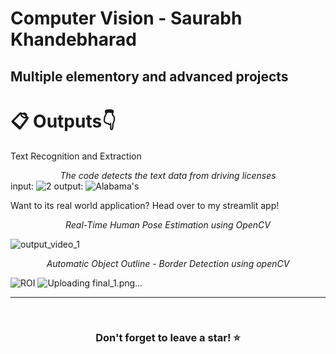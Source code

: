 # Computer Vision - Saurabh Khandebharad
## Multiple elementory and advanced projects

# 📋 Outputs👇
Text Recognition and Extraction
_<div align="center">The code detects the text data from driving licenses</div>_
input:
![2](https://github.com/Saurabhkhandebharad/ComputerVision-SK/assets/104715190/5f77e858-bdb0-4e3e-882b-8d82708212eb)
output:
![Alabama's](https://github.com/Saurabhkhandebharad/ComputerVision-SK/assets/104715190/b4af8146-9e36-4a7e-9c82-29887ce4ec2a)

Want to its real world application?
Head over to my streamlit app! 


_<div align="center">Real-Time Human Pose Estimation using OpenCV</div>_

![output_video_1](https://github.com/Saurabhkhandebharad/ComputerVision-SK/assets/104715190/19445b0a-1a2c-494d-9e6c-37f0aef4602a)



_<div align="center">Automatic Object Outline - Border Detection using openCV</div>_

![ROI](https://github.com/Saurabhkhandebharad/ComputerVision-SK/assets/104715190/eac7f343-0cf1-47c7-94c9-d0eb05ef4257)
![Uploading final_1.png…]()

<hr />
<br />


### <div align="center">Don't forget to leave a star! ⭐️</div>
